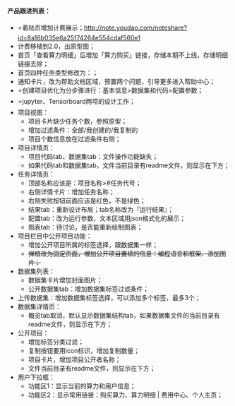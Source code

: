 #### 产品跟进列表：

- ⭐️着陆页增加计费展示；http://note.youdao.com/noteshare?id=8a16b035e6a25f74264e554cdaf560e1
- 计费移植到2.0，出原型图；
- 首页「查看算力明细」后增加「算力购买」链接，存储本期不上线，存储明细链接去除；
- 首页四种任务类型修改为：；
- 通知卡片，改为帮助文档区域，预置两个问题，引导更多进入帮助中心；
- ⭐️创建项目优化为分步骤进行：基本信息>数据集和代码>配置参数；
- ⭐️jupyter、Tensorboard两项的设计工作；
- 项目视图：
  - 项目卡片缺少任务个数，参照原型；
  - 增加过滤条件：全部/我创建的/我复制的
  - 项目个数信息放在过滤条件右侧；
- 项目详情页：
  - 项目代码tab、数据集tab：文件操作功能缺失；
  - 如果代码tab和数据集tab，文件当前目录有readme文件，则显示在下方；
- 任务详情页：
  - 顶部名称应该是：项目名称>#任务代号；
  - 右侧详情卡片：增加任务名称；
  - 右侧失败按钮前面应该是红色，不是绿色；
  - 结果tab：重新设计布局；tab名称改为『运行结果』；
  - 配置tab：改为运行参数，文本区域用json格式化的展示；
  - 图表tab：待讨论，是否能重新绘制图表；
- 项目栏目中公开项目功能：
  - 增加公开项目所属的标签选择，跟数据集一样；
  - ~~弹框改为固定页面，增加公开项目要填的信息：编程语言和框架、添加图片；~~
- 数据集列表：
  - 数据集卡片增加封面图片；
  - 公开数据集tab：增加数据集标签过滤条件；
- 上传数据集：增加数据集标签选择，可以添加多个标签，最多3个；
- 数据集详情页：
  - 概览tab取消，默认显示数据集结构tab，如果数据集文件的当前目录有readme文件，则显示在下方；
- 公开项目：
  - 增加标签分类过滤；
  - 复制按钮要用icon标识，增加复制数量；
  - 项目卡片，增加项目公开者名称；
  - 文件当前目录有readme文件，则显示在下方；
- 用户下拉框：
  - 功能区1：显示当前的算力和用户信息；
  - 功能区2：显示常用链接：购买算力、算力明细  |  费用中心、个人主页；